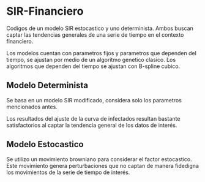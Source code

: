 # SIR-Financiero

Codigos de un modelo SIR estocastico y uno determinista. Ambos buscan captar las tendencias generales de una serie de tiempo en el contexto financiero. 

Los modelos cuentan con parametros fijos y parametros que dependen del tiempo, se ajustan por medio de un algoritmo genetico clasico. Los algoritmos que dependen del tiempo se ajustan con B-spline cubico. 

## Modelo Determinista
Se basa en un modelo SIR modificado, considera solo los parametros mencionados antes. 

Los resultados del ajuste de la curva de infectados resultan bastante satisfactorios al captar la tendencia general de los datos de interés.

## Modelo Estocastico
Se utilizo un movimiento browniano para considerar el factor estocastico. Este movimiento genera perturbaciones que no captan de manera fidedigna los movimientos de la serie de tiempo de interés. 

